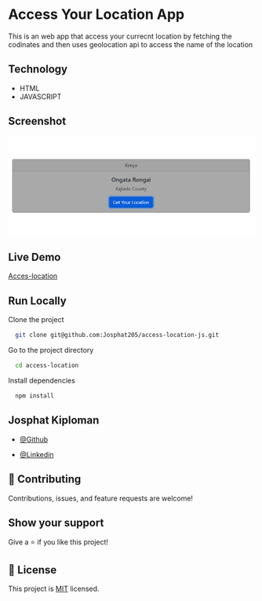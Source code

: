 # Access Your Location App

This is an web app that access your currecnt location by fetching the codinates and then uses geolocation api to access the name of the location

## Technology 

- HTML
- JAVASCRIPT

## Screenshot
![App Screenshot](location.png)

## Live Demo

[Acces-location](https://knowyourlocation.netlify.app/)


## Run Locally

Clone the project

```bash
  git clone git@github.com:Josphat205/access-location-js.git
```

Go to the project directory

```bash
  cd access-location
```

Install dependencies

```bash
  npm install
```




## Josphat Kiploman

- [@Github](https://github.com/Josphat205)

- [@Linkedin](https://www.linkedin.com/in/josphat-kiploman-797430236/)


## 🤝 Contributing

Contributions, issues, and feature requests are welcome!

## Show your support

Give a ⭐ if you like this project!

## 📝 License

This project is [MIT](./MIT.md) licensed.
